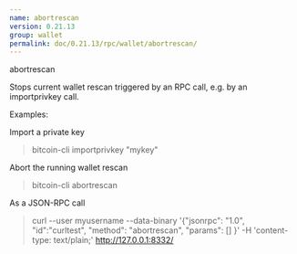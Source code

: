 ```yaml
---
name: abortrescan
version: 0.21.13
group: wallet
permalink: doc/0.21.13/rpc/wallet/abortrescan/
---
```


abortrescan

Stops current wallet rescan triggered by an RPC call, e.g. by an importprivkey call.

Examples:

Import a private key
> bitcoin-cli importprivkey "mykey"

Abort the running wallet rescan
> bitcoin-cli abortrescan 

As a JSON-RPC call
> curl --user myusername --data-binary '{"jsonrpc": "1.0", "id":"curltest", "method": "abortrescan", "params": [] }' -H 'content-type: text/plain;' http://127.0.0.1:8332/



